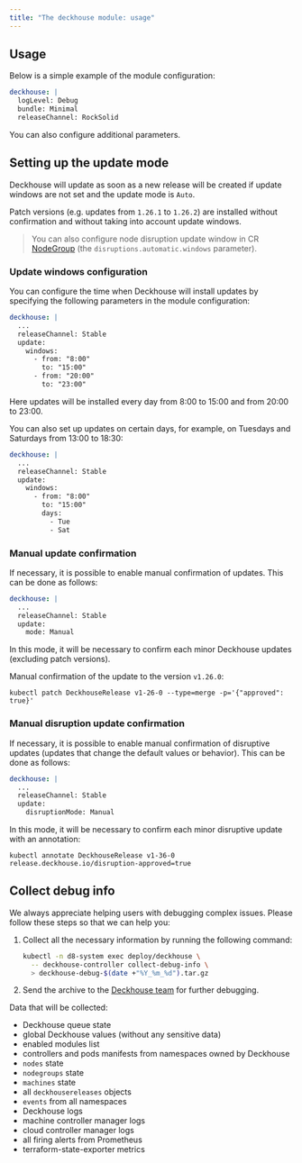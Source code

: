 ```yaml
---
title: "The deckhouse module: usage"
---
```


## Usage

Below is a simple example of the module configuration:

```yaml
deckhouse: |
  logLevel: Debug
  bundle: Minimal
  releaseChannel: RockSolid
```

You can also configure additional parameters.

## Setting up the update mode

Deckhouse will update as soon as a new release will be created if update windows are not set and the update mode is `Auto`.

Patch versions (e.g. updates from `1.26.1` to `1.26.2`) are installed without confirmation and without taking into account update windows.

> You can also configure node disruption update window in CR [NodeGroup](../../modules/040-node-manager/cr.html#nodegroup) (the `disruptions.automatic.windows` parameter).

### Update windows configuration

You can configure the time when Deckhouse will install updates by specifying the following parameters in the module configuration:

```yaml
deckhouse: |
  ...
  releaseChannel: Stable
  update:
    windows: 
      - from: "8:00"
        to: "15:00"
      - from: "20:00"
        to: "23:00"
```

Here updates will be installed every day from 8:00 to 15:00 and from 20:00 to 23:00.

You can also set up updates on certain days, for example, on Tuesdays and Saturdays from 13:00 to 18:30:

```yaml
deckhouse: |
  ...
  releaseChannel: Stable
  update:
    windows: 
      - from: "8:00"
        to: "15:00"
        days:
          - Tue
          - Sat
```

### Manual update confirmation

If necessary, it is possible to enable manual confirmation of updates. This can be done as follows:

```yaml
deckhouse: |
  ...
  releaseChannel: Stable
  update:
    mode: Manual
```

In this mode, it will be necessary to confirm each minor Deckhouse updates (excluding patch versions).

Manual confirmation of the update to the version `v1.26.0`:

```shell
kubectl patch DeckhouseRelease v1-26-0 --type=merge -p='{"approved": true}'
```

### Manual disruption update confirmation

If necessary, it is possible to enable manual confirmation of disruptive updates (updates that change the default values or behavior). This can be done as follows:

```yaml
deckhouse: |
  ...
  releaseChannel: Stable
  update:
    disruptionMode: Manual
```

In this mode, it will be necessary to confirm each minor disruptive update with an annotation:

```shell
kubectl annotate DeckhouseRelease v1-36-0 release.deckhouse.io/disruption-approved=true
```

## Collect debug info

We always appreciate helping users with debugging complex issues. Please follow these steps so that we can help you:

1. Collect all the necessary information by running the following command:

   ```sh
   kubectl -n d8-system exec deploy/deckhouse \
     -- deckhouse-controller collect-debug-info \
     > deckhouse-debug-$(date +"%Y_%m_%d").tar.gz
   ```

2. Send the archive to the [Deckhouse team](https://github.com/deckhouse/deckhouse/issues/new/choose) for further debugging.

Data that will be collected:
* Deckhouse queue state
* global Deckhouse values (without any sensitive data)
* enabled modules list
* controllers and pods manifests from namespaces owned by Deckhouse
* `nodes` state
* `nodegroups` state
* `machines` state
* all `deckhousereleases` objects
* `events` from all namespaces
* Deckhouse logs
* machine controller manager logs
* cloud controller manager logs
* all firing alerts from Prometheus
* terraform-state-exporter metrics
